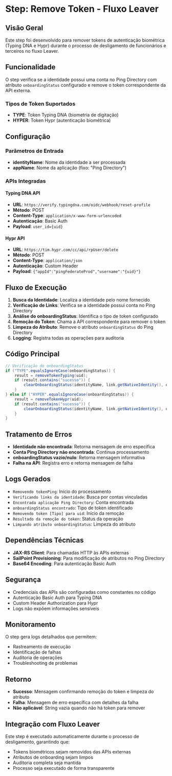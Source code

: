 # Step: Remove Token - Fluxo Leaver

## Visão Geral

Este step foi desenvolvido para remover tokens de autenticação biométrica (Typing DNA e Hypr) durante o processo de desligamento de funcionários e terceiros no fluxo Leaver.

## Funcionalidade

O step verifica se a identidade possui uma conta no Ping Directory com atributo `onboardingStatus` configurado e remove o token correspondente da API externa.

### Tipos de Token Suportados

- **TYPE**: Token Typing DNA (biometria de digitação)
- **HYPER**: Token Hypr (autenticação biométrica)

## Configuração

### Parâmetros de Entrada

- **identityName**: Nome da identidade a ser processada
- **appName**: Nome da aplicação (fixo: "Ping Directory")

### APIs Integradas

#### Typing DNA API
- **URL**: `https://verify.typingdna.com/oidc/webhook/reset-profile`
- **Método**: POST
- **Content-Type**: `application/x-www-form-urlencoded`
- **Autenticação**: Basic Auth
- **Payload**: `user_id={uid}`

#### Hypr API
- **URL**: `https://tim.hypr.com/cc/api/rpUser/delete`
- **Método**: POST
- **Content-Type**: `application/json`
- **Autenticação**: Custom Header
- **Payload**: `{"appId":"pingFederateProd","username":"{uid}"}`

## Fluxo de Execução

1. **Busca da Identidade**: Localiza a identidade pelo nome fornecido
2. **Verificação de Links**: Verifica se a identidade possui conta no Ping Directory
3. **Análise do onboardingStatus**: Identifica o tipo de token configurado
4. **Remoção do Token**: Chama a API correspondente para remover o token
5. **Limpeza do Atributo**: Remove o atributo `onboardingStatus` do Ping Directory
6. **Logging**: Registra todas as operações para auditoria

## Código Principal

```java
// Verificação do onboardingStatus
if ("TYPE".equalsIgnoreCase(onboardingStatus)) {
    result = removeTokenTyping(uid);
    if (result.contains("sucesso")) {
        clearOnboardingStatus(identityName, link.getNativeIdentity(), onboardingStatus);
    }
} else if ("HYPER".equalsIgnoreCase(onboardingStatus)) {
    result = removeTokenHypr(uid);
    if (result.contains("sucesso")) {
        clearOnboardingStatus(identityName, link.getNativeIdentity(), onboardingStatus);
    }
}
```

## Tratamento de Erros

- **Identidade não encontrada**: Retorna mensagem de erro específica
- **Conta Ping Directory não encontrada**: Continua processamento
- **onboardingStatus vazio/nulo**: Retorna mensagem informativa
- **Falha na API**: Registra erro e retorna mensagem de falha

## Logs Gerados

- `Removendo tokenPing`: Início do processamento
- `Verificando links da identidade`: Busca por contas vinculadas
- `Encontrada aplicação Ping Directory`: Conta encontrada
- `onboardingStatus encontrado`: Tipo de token identificado
- `Removendo token [Tipo] para uid`: Início da remoção
- `Resultado da remoção do token`: Status da operação
- `Limpando atributo onboardingStatus`: Limpeza do atributo

## Dependências Técnicas

- **JAX-RS Client**: Para chamadas HTTP às APIs externas
- **SailPoint Provisioning**: Para modificação de atributos no Ping Directory
- **Base64 Encoding**: Para autenticação Basic Auth

## Segurança

- Credenciais das APIs são configuradas como constantes no código
- Autenticação Basic Auth para Typing DNA
- Custom Header Authorization para Hypr
- Logs não expõem informações sensíveis

## Monitoramento

O step gera logs detalhados que permitem:
- Rastreamento de execução
- Identificação de falhas
- Auditoria de operações
- Troubleshooting de problemas

## Retorno

- **Sucesso**: Mensagem confirmando remoção do token e limpeza do atributo
- **Falha**: Mensagem de erro específica com detalhes da falha
- **Não aplicável**: String vazia quando não há token para remover

## Integração com Fluxo Leaver

Este step é executado automaticamente durante o processo de desligamento, garantindo que:
- Tokens biométricos sejam removidos das APIs externas
- Atributos de onboarding sejam limpos
- Auditoria completa seja mantida
- Processo seja executado de forma transparente
